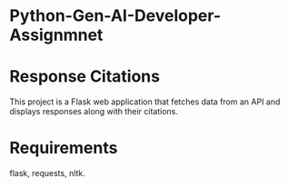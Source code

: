 # Python-Gen-AI-Developer-Assignmnet
# Response Citations

This project is a Flask web application that fetches data from an API and displays responses along with their citations.

# Requirements
flask,
requests,
nltk.
